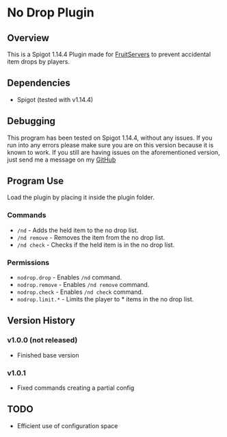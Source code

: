 # No Drop Plugin
## Overview
This is a Spigot 1.14.4 Plugin made for [FruitServers](https://www.fruitservers.net/) to prevent accidental item drops by players.

## Dependencies
* Spigot (tested with v1.14.4)

## Debugging
This program has been tested on Spigot 1.14.4, without any issues. If you run into any errors please make sure you are on this version because it is known to work. If you still are having issues on the aforementioned version, just send me a message on my [GitHub](https://github.com/mattdocherty314)

## Program Use
Load the plugin by placing it inside the plugin folder.
### Commands
* `/nd` - Adds the held item to the no drop list.
* `/nd remove` - Removes the item from the no drop list.
* `/nd check` - Checks if the held item is in the no drop list.
### Permissions
* `nodrop.drop` - Enables `/nd` command. 
* `nodrop.remove` - Enables `/nd remove` command.
* `nodrop.check` - Enables `/nd check` command.
* `nodrop.limit.*` - Limits the player to * items in the no drop list. 

## Version History
### v1.0.0 (not released)
* Finished base version

### v1.0.1
* Fixed commands creating a partial config

## TODO
* Efficient use of configuration space